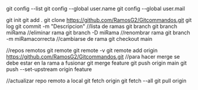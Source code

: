 git config --list
git config --global user.name
git config --global user.mail

git init
git add .
git clone https://github.com/RamosG2/Gitcommandos.git
git log 
git commit -m "Descripcion"
//lista de ramas
git branch 
git branch miRama 
//eliminar rama
git branch -D miRama
//renombrar rama
git branch -m miRamacorrecta
//cambiarse de rama
git checkout main

//repos remotos
git remote
git remote -v
git remote add origin https://github.com/RamosG2/Gitcommandos.git
//para hacer merge se debe estar en la rama a fusionar
git merge feature
git push origin main
git push --set-upstream origin feature

//actualizar repo remoto a local
git fetch origin
git fetch --all
git pull origin 